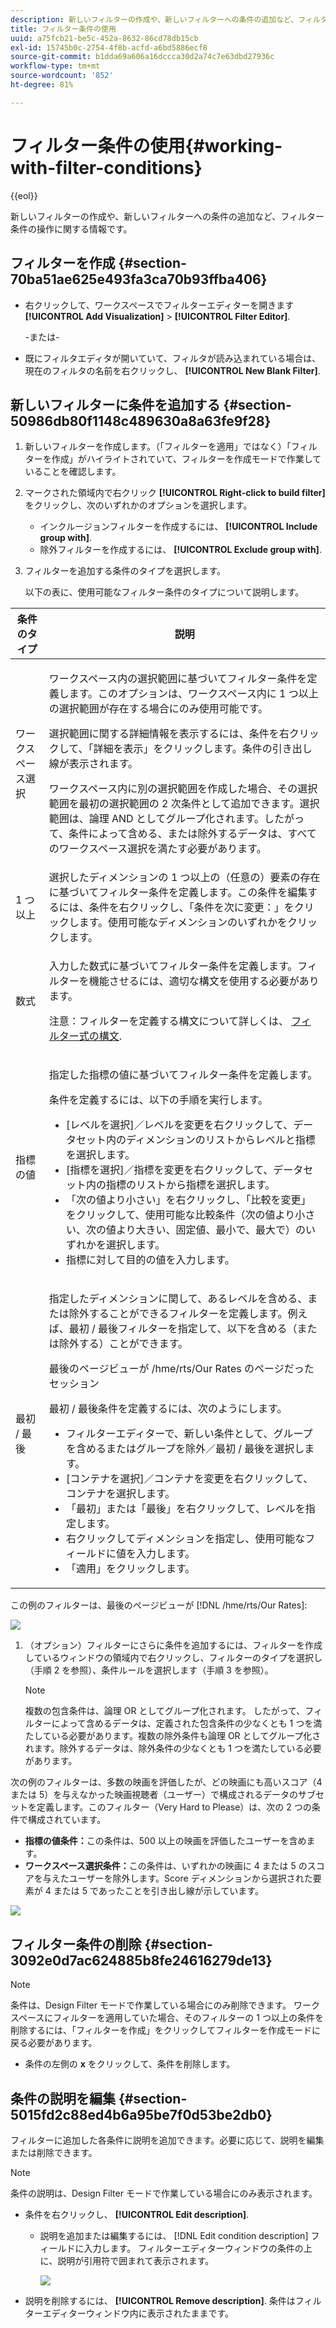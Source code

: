 ```yaml
---
description: 新しいフィルターの作成や、新しいフィルターへの条件の追加など、フィルター条件の操作に関する情報です。
title: フィルター条件の使用
uuid: a75fcb21-be5c-452a-8632-86cd78db15cb
exl-id: 15745b0c-2754-4f8b-acfd-a6bd5886ecf8
source-git-commit: b1dda69a606a16dccca30d2a74c7e63dbd27936c
workflow-type: tm+mt
source-wordcount: '852'
ht-degree: 81%

---
```


# フィルター条件の使用{#working-with-filter-conditions}

{{eol}}

新しいフィルターの作成や、新しいフィルターへの条件の追加など、フィルター条件の操作に関する情報です。

## フィルターを作成 {#section-70ba51ae625e493fa3ca70b93ffba406}

* 右クリックして、ワークスペースでフィルターエディターを開きます **[!UICONTROL Add Visualization]** > **[!UICONTROL Filter Editor]**.

   -または-

* 既にフィルタエディタが開いていて、フィルタが読み込まれている場合は、現在のフィルタの名前を右クリックし、 **[!UICONTROL New Blank Filter]**.

## 新しいフィルターに条件を追加する {#section-50986db80f1148c489630a8a63fe9f28}

1. 新しいフィルターを作成します。（「フィルターを適用」ではなく）「フィルターを作成」がハイライトされていて、フィルターを作成モードで作業していることを確認します。
1. マークされた領域内で右クリック **[!UICONTROL Right-click to build filter]** をクリックし、次のいずれかのオプションを選択します。

   * インクルージョンフィルターを作成するには、 **[!UICONTROL Include group with]**.
   * 除外フィルターを作成するには、 **[!UICONTROL Exclude group with]**.

1. フィルターを追加する条件のタイプを選択します。

   以下の表に、使用可能なフィルター条件のタイプについて説明します。

<table id="table_3B35B57FF32349F09E91E8256FF1672A"> 
 <thead> 
  <tr> 
   <th colname="col1" class="entry"> 条件のタイプ </th> 
   <th colname="col2" class="entry"> 説明 </th> 
  </tr>
 </thead>
 <tbody> 
  <tr> 
   <td colname="col1"> <p>ワークスペース選択 </p> </td> 
   <td colname="col2"> <p>ワークスペース内の選択範囲に基づいてフィルター条件を定義します。このオプションは、ワークスペース内に 1 つ以上の選択範囲が存在する場合にのみ使用可能です。 </p> <p>選択範囲に関する詳細情報を表示するには、条件を右クリックして、「<span class="uicontrol">詳細を表示</span>」をクリックします。条件の引き出し線が表示されます。 </p> <p>ワークスペース内に別の選択範囲を作成した場合、その選択範囲を最初の選択範囲の 2 次条件として追加できます。選択範囲は、論理 AND としてグループ化されます。したがって、条件によって含める、または除外するデータは、すべてのワークスペース選択を満たす必要があります。 </p> </td> 
  </tr> 
  <tr> 
   <td colname="col1"> <p>1 つ以上 </p> </td> 
   <td colname="col2">選択したディメンションの 1 つ以上の（任意の）要素の存在に基づいてフィルター条件を定義します。この条件を編集するには、条件を右クリックし、「<span class="uicontrol">条件を次に変更：</span>」をクリックします。使用可能なディメンションのいずれかをクリックします。 </td> 
  </tr> 
  <tr> 
   <td colname="col1"> <p>数式 </p> </td> 
   <td colname="col2"> <p>入力した数式に基づいてフィルター条件を定義します。フィルターを機能させるには、適切な構文を使用する必要があります。 </p> <p> <p>注意：フィルターを定義する構文について詳しくは、 <a href="../../../../home/c-get-started/c-qry-lang-syntx/c-syntx-fltr-exp.md#concept-72f2563f809747a2a3cff7ec72462a15"> フィルター式の構文</a>. </p> </p> </td> 
  </tr> 
  <tr> 
   <td colname="col1"> <p>指標の値 </p> </td> 
   <td colname="col2"> <p>指定した指標の値に基づいてフィルター条件を定義します。 </p> <p>条件を定義するには、以下の手順を実行します。 
     <ul id="ul_B69D31258A36460E94535709239CD165"> 
      <li id="li_51317A681E654DD7A9D997DF9F2F22BA"><span class="uicontrol">[レベルを選択]</span>／<span class="uicontrol">レベルを変更</span>を右クリックして、データセット内のディメンションのリストからレベルと指標を選択します。 </li> 
      <li id="li_975E56C335824FDCB988344952DE2E9F"><span class="uicontrol">[指標を選択]</span>／<span class="uicontrol">指標を変更</span>を右クリックして、データセット内の指標のリストから指標を選択します。 </li> 
      <li id="li_D00B3AF3D8DE472C9D0E9EABBBCAAF61">「次の値より小さい」を右クリックし、「<span class="uicontrol">比較を変更</span>」をクリックして、使用可能な比較条件（次の値より小さい、次の値より大きい、固定値、最小で、最大で）のいずれかを選択します。 </li> 
      <li id="li_3334CE0A0950448590E5442AB243F46B">指標に対して目的の値を入力します。 </li> 
     </ul> </p> </td> 
  </tr> 
  <tr> 
   <td colname="col1"> <p>最初 / 最後 </p> </td> 
   <td colname="col2"> <p>指定したディメンションに関して、あるレベルを含める、または除外することができるフィルターを定義します。例えば、最初 / 最後フィルターを指定して、以下を含める（または除外する）ことができます。 </p> <p>最後のページビューが <span class="filepath">/hme/rts/Our Rates</span> のページだったセッション </p> <p>最初 / 最後条件を定義するには、次のようにします。 
     <ul id="ul_5AD916DA093844B8AC70127B1EB9BFC8"> 
      <li id="li_AB9FF22ADC8843A79856FED60B9478FA">フィルターエディターで、新しい条件として、<span class="uicontrol">グループを含める</span>または<span class="uicontrol">グループを除外</span>／<span class="uicontrol">最初 / 最後</span>を選択します。 </li> 
      <li id="li_92F536FCC2A74DDE97F66C6C45ACC3DC"><span class="uicontrol">[コンテナを選択]</span>／<span class="uicontrol">コンテナを変更</span>を右クリックして、コンテナを選択します。 </li> 
      <li id="li_1E5DBE04ABC74D84B7C0EF6886CDB5DC">「<span class="uicontrol">最初</span>」または「<span class="uicontrol">最後</span>」を右クリックして、レベルを指定します。 </li> 
      <li id="li_8B73EBF5D06E4513B5F0376EB2805D1C">右クリックしてディメンションを指定し、使用可能なフィールドに値を入力します。 </li> 
      <li id="li_A9E02EF6C6004DDF9B00EB853B6E54EE">「<span class="uicontrol">適用</span>」をクリックします。 </li> 
     </ul> </p> </td> 
  </tr> 
 </tbody> 
</table>

この例のフィルターは、最後のページビューが [!DNL /hme/rts/Our Rates]:

![](assets/client-fil2.png)

1. （オプション）フィルターにさらに条件を追加するには、フィルターを作成しているウィンドウの領域内で右クリックし、フィルターのタイプを選択し（手順 2 を参照）、条件ルールを選択します（手順 3 を参照）。

   >[!NOTE]
   >
   >複数の包含条件は、論理 OR としてグループ化されます。 したがって、フィルターによって含めるデータは、定義された包含条件の少なくとも 1 つを満たしている必要があります。複数の除外条件も論理 OR としてグループ化されます。除外するデータは、除外条件の少なくとも 1 つを満たしている必要があります。

次の例のフィルターは、多数の映画を評価したが、どの映画にも高いスコア（4 または 5）を与えなかった映画視聴者（ユーザー）で構成されるデータのサブセットを定義します。このフィルター（Very Hard to Please）は、次の 2 つの条件で構成されています。

* **指標の値条件：**&#x200B;この条件は、500 以上の映画を評価したユーザーを含めます。
* **ワークスペース選択条件：**&#x200B;この条件は、いずれかの映画に 4 または 5 のスコアを与えたユーザーを除外します。Score ディメンションから選択された要素が 4 または 5 であったことを引き出し線が示しています。

![](assets/vis_FilterEditor_ExampleMovies.png)

## フィルター条件の削除 {#section-3092e0d7ac624885b8fe24616279de13}

>[!NOTE]
>
>条件は、Design Filter モードで作業している場合にのみ削除できます。 ワークスペースにフィルターを適用していた場合、そのフィルターの 1 つ以上の条件を削除するには、「フィルターを作成」をクリックしてフィルターを作成モードに戻る必要があります。

* 条件の左側の **x** をクリックして、条件を削除します。

## 条件の説明を編集 {#section-5015fd2c88ed4b6a95be7f0d53be2db0}

フィルターに追加した各条件に説明を追加できます。必要に応じて、説明を編集または削除できます。

>[!NOTE]
>
>条件の説明は、Design Filter モードで作業している場合にのみ表示されます。

* 条件を右クリックし、 **[!UICONTROL Edit description]**.

   * 説明を追加または編集するには、 [!DNL Edit condition description] フィールドに入力します。 フィルターエディターウィンドウの条件の上に、説明が引用符で囲まれて表示されます。

      ![](assets/vis_FilterEditor_ConditionDescription.png)

* 説明を削除するには、 **[!UICONTROL Remove description]**. 条件はフィルターエディターウィンドウ内に表示されたままです。
